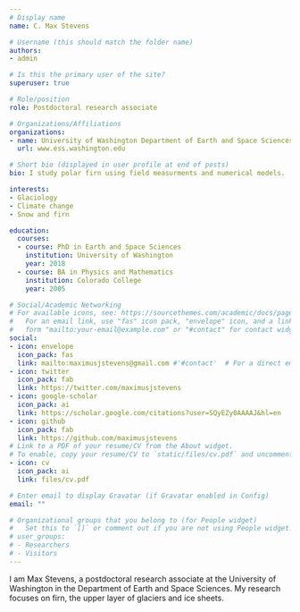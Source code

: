 ```yaml
---
# Display name
name: C. Max Stevens

# Username (this should match the folder name)
authors:
- admin

# Is this the primary user of the site?
superuser: true

# Role/position
role: Postdoctoral research associate

# Organizations/Affiliations
organizations:
- name: University of Washington Department of Earth and Space Sciences
  url: www.ess.washington.edu

# Short bio (displayed in user profile at end of posts)
bio: I study polar firn using field measurments and numerical models.

interests:
- Glaciology
- Climate change
- Snow and firn

education:
  courses:
  - course: PhD in Earth and Space Sciences
    institution: University of Washington
    year: 2018
  - course: BA in Physics and Mathematics
    institution: Colorado College
    year: 2005

# Social/Academic Networking
# For available icons, see: https://sourcethemes.com/academic/docs/page-builder/#icons
#   For an email link, use "fas" icon pack, "envelope" icon, and a link in the
#   form "mailto:your-email@example.com" or "#contact" for contact widget.
social:
- icon: envelope
  icon_pack: fas
  link: mailto:maximusjstevens@gmail.com #'#contact'  # For a direct email link, use "mailto:test@example.org".
- icon: twitter
  icon_pack: fab
  link: https://twitter.com/maximusjstevens
- icon: google-scholar
  icon_pack: ai
  link: https://scholar.google.com/citations?user=SQyEZy0AAAAJ&hl=en
- icon: github
  icon_pack: fab
  link: https://github.com/maximusjstevens
# Link to a PDF of your resume/CV from the About widget.
# To enable, copy your resume/CV to `static/files/cv.pdf` and uncomment the lines below.
- icon: cv
  icon_pack: ai
  link: files/cv.pdf

# Enter email to display Gravatar (if Gravatar enabled in Config)
email: ""

# Organizational groups that you belong to (for People widget)
#   Set this to `[]` or comment out if you are not using People widget.
# user_groups:
# - Researchers
# - Visitors
---
```


I am Max Stevens, a postdoctoral research associate at the University of Washington in the Department of Earth and Space Sciences. My research focuses on firn, the upper layer of glaciers and ice sheets. 
